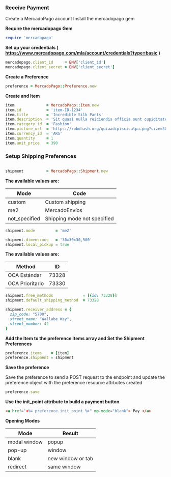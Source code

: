 ### Receive Payment

Create a MercadoPago account 
Install the mercadopago gem 

**Require the mercadopago Gem**

```ruby
require 'mercadopago'
```

**Set up your credentials ( https://www.mercadopago.com/mla/account/credentials?type=basic )**

```ruby
mercadopago.client_id     = ENV['client_id']
mercadopago.client_secret = ENV['client_secret']
```

**Create a Preference**

```ruby
preference = MercadoPago::Preference.new
```

**Create and Item**

```ruby
item              = MercadoPago::Item.new
item.id           = 'item-ID-1234'
item.title        = 'Incredible Silk Pants'
item.description  = 'Sit quasi nulla reiciendis officia sunt cupiditate.'
item.category_id  = 'Fashion'
item.picture_url  = 'https://robohash.org/quiaadipisciculpa.png?size=300x300&set=set1'
item.currency_id  = 'ARS'
item.quantity     = 1
item.unit_price   = 390

```

### Setup Shipping Preferences

```ruby

shipment          = MercadoPago::Shipment.new
```

**The available values are:**

Mode | Code
------------ | -------------
custom         |   Custom shipping
me2            |   MercadoEnvíos
not_specified  |   Shipping mode not specified

```ruby
shipment.mode         = 'me2'
```

```ruby
shipment.dimensions   = '30x30x30,500'
shipment.local_pickup = true
```

**The available values are:**

Method | ID
------------ | -------------
OCA Estándar    | 73328
OCA Prioritario | 73330

```ruby
shipment.free_methods             = [{id: 73328}]
shipment.default_shipping_method  = 73328

shipment.receiver_address = {
  zip_code: "5700",
  street_name: "Wallabe Way", 
  street_number: 42
}
```

**Add the Item to the preference Items array and Set the Shipment Preferences**

```ruby
preference.items    = [item]
preference.shipment = shipment
```

**Save the preference**

Save the preference to send a POST request to the endpoint and update the preference object with the preference resource attrbutes created

```ruby
preference.save
```

**Use the init_point attribute to build a payment button**

```html
<a href="<%= preference.init_point %>" mp-mode="blank"> Pay </a>
```

**Opening Modes**

Mode | Result
------------ | -------------
modal window | popup 
pop-up       | window
blank        | new window or tab
redirect     | same window

